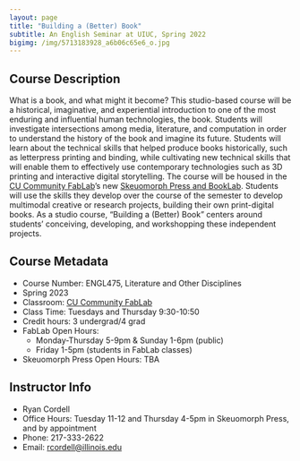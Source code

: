 ```yaml
---
layout: page
title: "Building a (Better) Book"
subtitle: An English Seminar at UIUC, Spring 2022
bigimg: /img/5713183928_a6b06c65e6_o.jpg
---
```


## Course Description

What is a book, and what might it become? This studio-based course will be a historical, imaginative, and experiential introduction to one of the most enduring and influential human technologies, the book. Students will investigate intersections among media, literature, and computation in order to understand the history of the book and imagine its future. Students will learn about the technical skills that helped produce books historically, such as letterpress printing and binding, while cultivating new technical skills that will enable them to effectively use contemporary technologies such as 3D printing and interactive digital storytelling. The course will be housed in the [CU Community FabLab](http://cucfablab.org/)’s new [Skeuomorph Press and BookLab](https://skeuomorph.ischool.illinois.edu/). Students will use the skills they develop over the course of the semester to develop multimodal creative or research projects, building their own print-digital books. As a studio course, “Building a (Better) Book” centers around students’ conceiving, developing, and workshopping these independent projects.

## Course Metadata

+ Course Number: ENGL475, Literature and Other Disciplines
+ Spring 2023
+ Classroom: [CU Community FabLab](http://cucfablab.org/)
+ Class Time: Tuesdays and Thursday 9:30-10:50
+ Credit hours: 3 undergrad/4 grad
+ FabLab Open Hours: 
    + Monday-Thursday 5-9pm & Sunday 1-6pm (public)
    + Friday 1-5pm (students in FabLab classes) 
+ Skeuomorph Press Open Hours: TBA 

## Instructor Info

+ Ryan Cordell
+ Office Hours: Tuesday 11-12 and Thursday 4-5pm in Skeuomorph Press, and by appointment
+ Phone: 217-333-2622
+ Email: [rcordell@illinois.edu](mailto:rcordell@illinois.edu)

